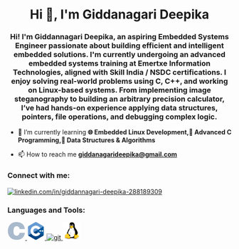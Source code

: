 <h1 align="center">Hi 👋, I'm Giddanagari Deepika</h1>
<h3 align="center">Hi! I'm Giddannagari Deepika, an aspiring Embedded Systems Engineer passionate about building efficient and intelligent embedded solutions. I'm currently undergoing an advanced embedded systems training at Emertxe Information Technologies, aligned with Skill India / NSDC certifications. I enjoy solving real-world problems using C, C++, and working on Linux-based systems. From implementing image steganography to building an arbitrary precision calculator, I’ve had hands-on experience applying data structures, pointers, file operations, and debugging complex logic.</h3>

- 🌱 I’m currently learning **🌐 Embedded Linux Development,💾 Advanced C Programming,🧠 Data Structures & Algorithms**

- 📫 How to reach me **giddanagarideepika@gmail.com**

<h3 align="left">Connect with me:</h3>
<p align="left">
<a href="https://linkedin.com/in/linkedin.com/in/giddannagari-deepika-288189309" target="blank"><img align="center" src="https://raw.githubusercontent.com/rahuldkjain/github-profile-readme-generator/master/src/images/icons/Social/linked-in-alt.svg" alt="linkedin.com/in/giddannagari-deepika-288189309" height="30" width="40" /></a>
</p>

<h3 align="left">Languages and Tools:</h3>
<p align="left"> <a href="https://www.cprogramming.com/" target="_blank" rel="noreferrer"> <img src="https://raw.githubusercontent.com/devicons/devicon/master/icons/c/c-original.svg" alt="c" width="40" height="40"/> </a> <a href="https://www.w3schools.com/cpp/" target="_blank" rel="noreferrer"> <img src="https://raw.githubusercontent.com/devicons/devicon/master/icons/cplusplus/cplusplus-original.svg" alt="cplusplus" width="40" height="40"/> </a> <a href="https://git-scm.com/" target="_blank" rel="noreferrer"> <img src="https://www.vectorlogo.zone/logos/git-scm/git-scm-icon.svg" alt="git" width="40" height="40"/> </a> <a href="https://www.linux.org/" target="_blank" rel="noreferrer"> <img src="https://raw.githubusercontent.com/devicons/devicon/master/icons/linux/linux-original.svg" alt="linux" width="40" height="40"/> </a> </p>
